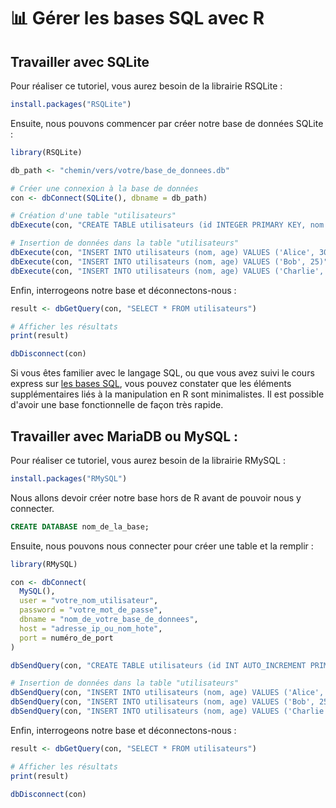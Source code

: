# 📊 Gérer les bases SQL avec R

## Travailler avec SQLite

Pour réaliser ce tutoriel, vous aurez besoin de la librairie RSQLite :&#x20;

```r
install.packages("RSQLite")
```

Ensuite, nous pouvons commencer par créer notre base de données SQLite :

```r
library(RSQLite)

db_path <- "chemin/vers/votre/base_de_donnees.db"

# Créer une connexion à la base de données
con <- dbConnect(SQLite(), dbname = db_path)

# Création d'une table "utilisateurs"
dbExecute(con, "CREATE TABLE utilisateurs (id INTEGER PRIMARY KEY, nom TEXT, age INTEGER)")

# Insertion de données dans la table "utilisateurs"
dbExecute(con, "INSERT INTO utilisateurs (nom, age) VALUES ('Alice', 30)")
dbExecute(con, "INSERT INTO utilisateurs (nom, age) VALUES ('Bob', 25)")
dbExecute(con, "INSERT INTO utilisateurs (nom, age) VALUES ('Charlie', 35)")
```

Enfin, interrogeons notre base et déconnectons-nous :&#x20;

```r
result <- dbGetQuery(con, "SELECT * FROM utilisateurs")

# Afficher les résultats
print(result)

dbDisconnect(con)
```

Si vous êtes familier avec le langage SQL, ou que vous avez suivi le cours express sur [les bases SQL](bases.md), vous pouvez constater que les éléments supplémentaires liés à la manipulation en R sont minimalistes. Il est possible d'avoir une base fonctionnelle de façon très rapide.

## Travailler avec MariaDB ou MySQL :

Pour réaliser ce tutoriel, vous aurez besoin de la librairie RMySQL :&#x20;

```r
install.packages("RMySQL")
```

Nous allons devoir créer notre base hors de R avant de pouvoir nous y connecter.

```sql
CREATE DATABASE nom_de_la_base;
```

Ensuite, nous pouvons nous connecter pour créer une table et la remplir :

```r
library(RMySQL)

con <- dbConnect(
  MySQL(),
  user = "votre_nom_utilisateur",
  password = "votre_mot_de_passe",
  dbname = "nom_de_votre_base_de_donnees",
  host = "adresse_ip_ou_nom_hote",
  port = numéro_de_port
)

dbSendQuery(con, "CREATE TABLE utilisateurs (id INT AUTO_INCREMENT PRIMARY KEY, nom VARCHAR(50), age INT)")

# Insertion de données dans la table "utilisateurs"
dbSendQuery(con, "INSERT INTO utilisateurs (nom, age) VALUES ('Alice', 30)")
dbSendQuery(con, "INSERT INTO utilisateurs (nom, age) VALUES ('Bob', 25)")
dbSendQuery(con, "INSERT INTO utilisateurs (nom, age) VALUES ('Charlie', 35)")
```

Enfin, interrogeons notre base et déconnectons-nous :

```r
result <- dbGetQuery(con, "SELECT * FROM utilisateurs")

# Afficher les résultats
print(result)

dbDisconnect(con)
```
